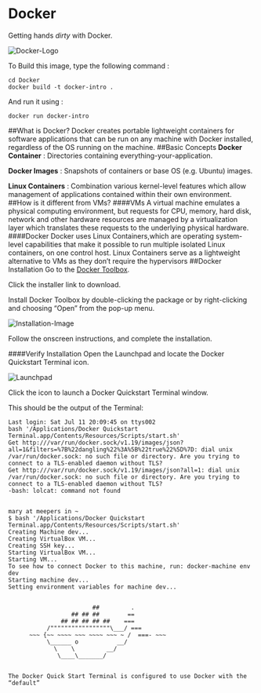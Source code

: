 # Docker
Getting hands *dirty* with Docker.

![Docker-Logo](https://docs.docker.com/dist/assets/images/logo.png)

To Build this image, type the following command :
```
cd Docker
docker build -t docker-intro .
```
And run it using : 
```
docker run docker-intro
```
##What is Docker?
Docker creates portable lightweight containers for software applications that can be run on any machine with Docker installed, regardless of the OS running on the machine.
##Basic Concepts
**Docker Container** : Directories containing everything-your-application.

**Docker Images**    : Snapshots of containers or base OS (e.g. Ubuntu) images.

**Linux Containers** : Combination various kernel-level features which allow management of applications contained within their own environment.
##How is it different from VMs?
####VMs
A virtual machine emulates a physical computing environment, but requests for CPU, memory, hard disk, network and other hardware resources are managed by a virtualization layer which translates these requests to the underlying physical hardware.
####Docker
Docker uses Linux Containers,which are operating system-level capabilities that make it possible to run multiple isolated Linux containers, on one control host. Linux Containers serve as a lightweight alternative to VMs as they don’t require the hypervisors
##Docker Installation
Go to the [Docker Toolbox](https://www.docker.com/toolbox).

Click the installer link to download.

Install Docker Toolbox by double-clicking the package or by right-clicking and choosing “Open” from the pop-up menu.

![Installation-Image](https://docs.docker.com/mac/images/mac-welcome-page.png)

Follow the onscreen instructions, and complete the installation.

####Verify Installation
Open the Launchpad and locate the Docker Quickstart Terminal icon.

![Launchpad](https://docs.docker.com/mac/images/applications_folder.png)

Click the icon to launch a Docker Quickstart Terminal window.

This should be the output of the Terminal:
```
Last login: Sat Jul 11 20:09:45 on ttys002
bash '/Applications/Docker Quickstart Terminal.app/Contents/Resources/Scripts/start.sh'
Get http:///var/run/docker.sock/v1.19/images/json?all=1&filters=%7B%22dangling%22%3A%5B%22true%22%5D%7D: dial unix /var/run/docker.sock: no such file or directory. Are you trying to connect to a TLS-enabled daemon without TLS?
Get http:///var/run/docker.sock/v1.19/images/json?all=1: dial unix /var/run/docker.sock: no such file or directory. Are you trying to connect to a TLS-enabled daemon without TLS?
-bash: lolcat: command not found


mary at meepers in ~
$ bash '/Applications/Docker Quickstart Terminal.app/Contents/Resources/Scripts/start.sh'
Creating Machine dev...
Creating VirtualBox VM...
Creating SSH key...
Starting VirtualBox VM...
Starting VM...
To see how to connect Docker to this machine, run: docker-machine env dev
Starting machine dev...
Setting environment variables for machine dev...


                        ##         .
                  ## ## ##        ==
               ## ## ## ## ##    ===
           /"""""""""""""""""\___/ ===
      ~~~ {~~ ~~~~ ~~~ ~~~~ ~~~ ~ /  ===- ~~~
           \______ o           __/
             \    \         __/
              \____\_______/


The Docker Quick Start Terminal is configured to use Docker with the “default”
```

